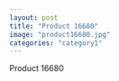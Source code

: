 ```yaml
---
layout: post
title: "Product 16680"
image: "product16680.jpg"
categories: "category1"
---
```

Product 16680
